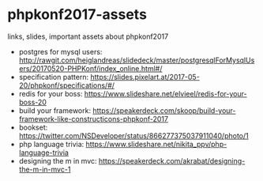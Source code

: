 # phpkonf2017-assets
links, slides, important assets about phpkonf2017

* postgres for mysql users: http://rawgit.com/heiglandreas/slidedeck/master/postgresqlForMysqlUsers/20170520-PHPKonf/index_online.html#/
* specification pattern: https://slides.pixelart.at/2017-05-20/phpkonf/specifications/#/
* redis for your boss: https://www.slideshare.net/elvieel/redis-for-your-boss-20
* build your framework: https://speakerdeck.com/skoop/build-your-framework-like-constructicons-phpkonf-2017
* bookset: https://twitter.com/NSDeveloper/status/866277375037911040/photo/1
* php language trivia: https://www.slideshare.net/nikita_ppv/php-language-trivia
* designing the m in mvc: https://speakerdeck.com/akrabat/designing-the-m-in-mvc-1
